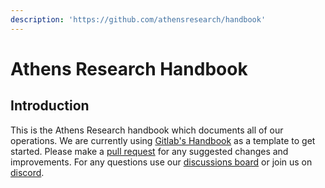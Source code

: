 ```yaml
---
description: 'https://github.com/athensresearch/handbook'
---
```


# Athens Research Handbook

## Introduction

This is the Athens Research handbook which documents all of our operations. We are currently using [Gitlab's Handbook](https://about.gitlab.com/handbook/#company) as a template to get started. Please make a [pull request](https://github.com/athensresearch/handbook/pulls) for any suggested changes and improvements. For any questions use our [discussions board](https://github.com/athensresearch/athens/discussions) or join us on [discord](https://discord.gg/as9h8yHNfD).

